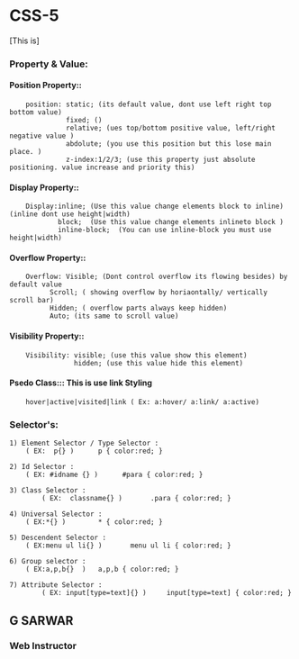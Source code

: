 # CSS-5
[This is]
### Property & Value:
#### Position Property::
		position: static; (its default value, dont use left right top bottom value)
  		          fixed; ()
		          relative; (ues top/bottom positive value, left/right negative value )
		          abdolute; (you use this position but this lose main place. )
		          z-index:1/2/3; (use this property just absolute positioning. value increase and priority this)
#### Display Property::
		Display:inline; (Use this value change elements block to inline) (inline dont use height|width)
		        block;  (Use this value change elements inlineto block )
		        inline-block;  (You can use inline-block you must use height|width)
#### Overflow Property::
		Overflow: Visible; (Dont control overflow its flowing besides) by default value
			  Scroll; ( showing overflow by horiaontally/ vertically scroll bar)
			  Hidden; ( overflow parts always keep hidden)
			  Auto; (its same to scroll value)
#### Visibility Property::
		Visibility: visible; (use this value show this element)
		            hidden; (use this value hide this element)

#### Psedo Class::: This is use link Styling
		hover|active|visited|link ( Ex: a:hover/ a:link/ a:active)

### Selector's:
	1) Element Selector / Type Selector :
 	    ( EX:  p{} )      p { color:red; }

	2) Id Selector :
   	    ( EX: #idname {} )      #para { color:red; }

	3) Class Selector :
     	    ( EX:  classname{} )       .para { color:red; }

	4) Universal Selector :
   	    ( EX:*{} )        * { color:red; }
	
	5) Descendent Selector :
   	    ( EX:menu ul li{} )       menu ul li { color:red; }

	6) Group selector :
 	    ( EX:a,p,b{}  )	  a,p,b { color:red; }

	7) Attribute Selector :
    	    ( EX: input[type=text]{} )     input[type=text] { color:red; }
          

## G SARWAR
### Web Instructor


